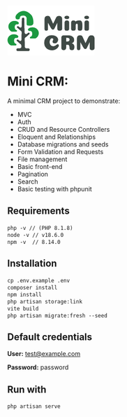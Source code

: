 ![Mini CRM](https://raw.githubusercontent.com/cconejero/MiniCRM/master/storage/app/public/images/minicrm.png)
# Mini CRM:
A minimal CRM project to demonstrate:
- MVC
- Auth
- CRUD and Resource Controllers
- Eloquent and Relationships
- Database migrations and seeds
- Form Validation and Requests
- File management
- Basic front-end
- Pagination
- Search
- Basic testing with phpunit

## Requirements
```
php -v // (PHP 8.1.8)
node -v // v18.6.0
npm -v  // 8.14.0
```

## Installation
```
cp .env.example .env
composer install
npm install
php artisan storage:link
vite build
php artisan migrate:fresh --seed
```

## Default credentials
**User:** test@example.com

**Password:** password

## Run with
```
php artisan serve
```
